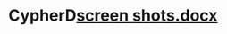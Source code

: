 # CypherD[screen shots.docx](https://github.com/S-Niveditha/CypherD/files/10501707/screen.shots.docx)
